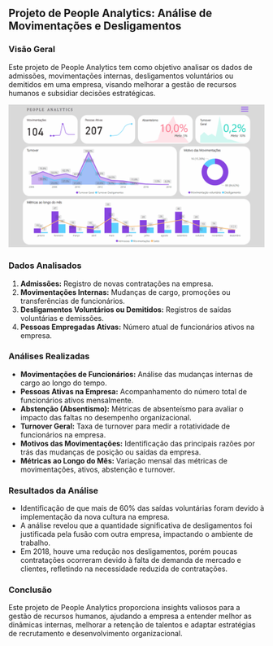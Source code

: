 ## Projeto de People Analytics: Análise de Movimentações e Desligamentos

### Visão Geral 
Este projeto de People Analytics tem como objetivo analisar os dados de admissões, movimentações internas, desligamentos voluntários ou demitidos em uma empresa, visando melhorar a gestão de recursos humanos e subsidiar decisões estratégicas.

[![](peopleanalytics.gif)](https://app.powerbi.com/view?r=eyJrIjoiNjMxN2ZiMzAtMmUxMC00MDk1LTg1ODAtNzg2MTFkNzQ3YmE0IiwidCI6IjEyMjExZGI2LWZiMWEtNDUwNi1iYjc2LWU5NWI3YTE0NTNiYyJ9)

### Dados Analisados
1. **Admissões:** Registro de novas contratações na empresa.
2. **Movimentações Internas:** Mudanças de cargo, promoções ou transferências de funcionários.
3. **Desligamentos Voluntários ou Demitidos:** Registros de saídas voluntárias e demissões.
4. **Pessoas Empregadas Ativas:** Número atual de funcionários ativos na empresa.

### Análises Realizadas
- **Movimentações de Funcionários:** Análise das mudanças internas de cargo ao longo do tempo.
- **Pessoas Ativas na Empresa:** Acompanhamento do número total de funcionários ativos mensalmente.
- **Abstenção (Absentismo):** Métricas de absenteísmo para avaliar o impacto das faltas no desempenho organizacional.
- **Turnover Geral:** Taxa de turnover para medir a rotatividade de funcionários na empresa.
- **Motivos das Movimentações:** Identificação das principais razões por trás das mudanças de posição ou saídas da empresa.
- **Métricas ao Longo do Mês:** Variação mensal das métricas de movimentações, ativos, abstenção e turnover.

### Resultados da Análise
- Identificação de que mais de 60% das saídas voluntárias foram devido à implementação da nova cultura na empresa.
- A análise revelou que a quantidade significativa de desligamentos foi justificada pela fusão com outra empresa, impactando o ambiente de trabalho.
- Em 2018, houve uma redução nos desligamentos, porém poucas contratações ocorreram devido à falta de demanda de mercado e clientes, refletindo na necessidade reduzida de contratações.

### Conclusão
Este projeto de People Analytics proporciona insights valiosos para a gestão de recursos humanos, ajudando a empresa a entender melhor as dinâmicas internas, melhorar a retenção de talentos e adaptar estratégias de recrutamento e desenvolvimento organizacional.
